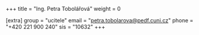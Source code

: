+++
title = "Ing. Petra Tobolářová"
weight = 0

[extra]
group = "ucitele"
email = "petra.tobolarova@pedf.cuni.cz"
phone = "+420 221 900 240"
sis = "10632"
+++

